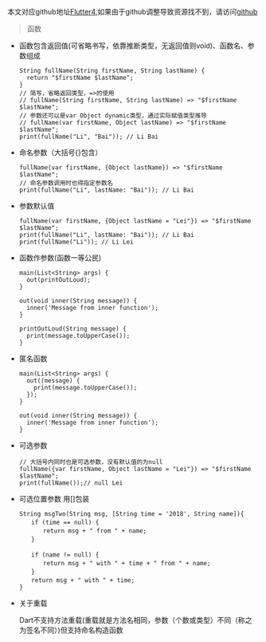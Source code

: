 本文对应github地址[Flutter4](https://github.com/DDYFlutter/LearnFlutter/blob/master/Flutter004.md),如果由于github调整导致资源找不到，请访问[github](https://github.com/DDYFlutter/LearnFlutter)


> 函数

* 函数包含返回值(可省略书写，依靠推断类型，无返回值则void)、函数名、参数组成

	```
	String fullName(String firstName, String lastName) {
	  return "$firstName $lastName";
	}
	// 简写，省略返回类型，=>的使用
	// fullName(String firstName, String lastName) => "$firstName $lastName";
	// 参数还可以是var Object dynamic类型，通过实际赋值类型推导
	// fullName(var firstName, Object lastName) => "$firstName $lastName";
	print(fullName("Li", "Bai")); // Li Bai
	```

* 命名参数（大括号{}包含）

	```
	fullName(var firstName, {Object lastName}) => "$firstName $lastName";
	// 命名参数调用时也得指定参数名
	print(fullName("Li", lastName: "Bai")); // Li Bai
	```

* 参数默认值

	```
	fullName(var firstName, {Object lastName = "Lei"}) => "$firstName $lastName";
	print(fullName("Li", lastName: "Bai")); // Li Bai
	print(fullName("Li")); // Li Lei
	```

* 函数作参数(函数一等公民)

	```
	main(List<String> args) {
	  out(printOutLoud);
	}
	 
	out(void inner(String message)) {
	  inner('Message from inner function');
	}
	 
	printOutLoud(String message) {
	  print(message.toUpperCase());
	}
	```
* 匿名函数

	```
	main(List<String> args) {
	  out((message) {
	    print(message.toUpperCase());
	  });
	}
	 
	out(void inner(String message)) {
	  inner('Message from inner function');
	}
	```

* 可选参数
	
	```
	// 大括号内同时也是可选参数，没有默认值的为null
	fullName({var firstName, Object lastName = "Lei"}) => "$firstName $lastName";
	print(fullName());// null Lei
	```

* 可选位置参数 用[]包装

	```
	String msgTwo(String msg, [String time = '2018', String name]){
	　　if (time == null) {
	　　　　return msg + " from " + name;
	　　}
	
	　　if (name != null) {
	　　　　return msg + " with " + time + " from " + name;
	　　}
	　　return msg + " with " + time;
	}
	```


* 关于重载

	Dart不支持方法重载(重载就是方法名相同，参数（个数或类型）不同（称之为签名不同）)但支持命名构造函数


```
```












































































































